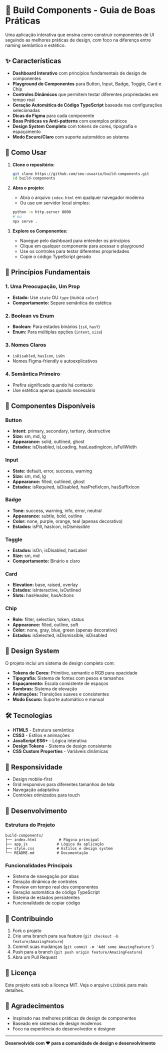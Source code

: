 # 🎨 Build Components - Guia de Boas Práticas

Uma aplicação interativa que ensina como construir componentes de UI seguindo as melhores práticas de design, com foco na diferença entre naming semântico e estético.

## ✨ Características

- **Dashboard Interativo** com princípios fundamentais de design de componentes
- **Playground de Componentes** para Button, Input, Badge, Toggle, Card e Chip
- **Controles Dinâmicos** que permitem testar diferentes propriedades em tempo real
- **Geração Automática de Código TypeScript** baseada nas configurações selecionadas
- **Dicas do Figma** para cada componente
- **Boas Práticas vs Anti-patterns** com exemplos práticos
- **Design System Completo** com tokens de cores, tipografia e espaçamento
- **Modo Escuro/Claro** com suporte automático ao sistema

## 🚀 Como Usar

1. **Clone o repositório:**
   ```bash
   git clone https://github.com/seu-usuario/build-components.git
   cd build-components
   ```

2. **Abra o projeto:**
   - Abra o arquivo `index.html` em qualquer navegador moderno
   - Ou use um servidor local simples:
   ```bash
   python -m http.server 8000
   # ou
   npx serve .
   ```

3. **Explore os Componentes:**
   - Navegue pelo dashboard para entender os princípios
   - Clique em qualquer componente para acessar o playground
   - Use os controles para testar diferentes propriedades
   - Copie o código TypeScript gerado

## 🎯 Princípios Fundamentais

### 1. Uma Preocupação, Um Prop
- **Estado:** Use `state` OU `type` (nunca `color`)
- **Comportamento:** Separe semântica de estética

### 2. Boolean vs Enum
- **Boolean:** Para estados binários (`isX`, `hasY`)
- **Enum:** Para múltiplas opções (`intent`, `size`)

### 3. Nomes Claros
- `isDisabled`, `hasIcon`, `isOn`
- Nomes Figma-friendly e autoexplicativos

### 4. Semântica Primeiro
- Prefira significado quando há contexto
- Use estética apenas quando necessário

## 🧩 Componentes Disponíveis

### Button
- **Intent:** primary, secondary, tertiary, destructive
- **Size:** sm, md, lg
- **Appearance:** solid, outlined, ghost
- **Estados:** isDisabled, isLoading, hasLeadingIcon, isFullWidth

### Input
- **State:** default, error, success, warning
- **Size:** sm, md, lg
- **Appearance:** filled, outlined, ghost
- **Estados:** isRequired, isDisabled, hasPrefixIcon, hasSuffixIcon

### Badge
- **Tone:** success, warning, info, error, neutral
- **Appearance:** subtle, bold, outline
- **Color:** none, purple, orange, teal (apenas decorativo)
- **Estados:** isPill, hasIcon, isDismissible

### Toggle
- **Estados:** isOn, isDisabled, hasLabel
- **Size:** sm, md
- **Comportamento:** Binário e claro

### Card
- **Elevation:** base, raised, overlay
- **Estados:** isInteractive, isOutlined
- **Slots:** hasHeader, hasActions

### Chip
- **Role:** filter, selection, token, status
- **Appearance:** filled, outline, soft
- **Color:** none, gray, blue, green (apenas decorativo)
- **Estados:** isSelected, isDismissible, isDisabled

## 🎨 Design System

O projeto inclui um sistema de design completo com:

- **Tokens de Cores:** Primitive, semantic e RGB para opacidade
- **Tipografia:** Sistema de fontes com pesos e tamanhos
- **Espaçamento:** Escala consistente de espaços
- **Sombras:** Sistema de elevação
- **Animações:** Transições suaves e consistentes
- **Modo Escuro:** Suporte automático e manual

## 🛠️ Tecnologias

- **HTML5** - Estrutura semântica
- **CSS3** - Estilos e animações
- **JavaScript ES6+** - Lógica interativa
- **Design Tokens** - Sistema de design consistente
- **CSS Custom Properties** - Variáveis dinâmicas

## 📱 Responsividade

- Design mobile-first
- Grid responsivo para diferentes tamanhos de tela
- Navegação adaptativa
- Controles otimizados para touch

## 🔧 Desenvolvimento

### Estrutura do Projeto
```
build-components/
├── index.html          # Página principal
├── app.js             # Lógica da aplicação
├── style.css          # Estilos e design system
└── README.md          # Documentação
```

### Funcionalidades Principais
- Sistema de navegação por abas
- Geração dinâmica de controles
- Preview em tempo real dos componentes
- Geração automática de código TypeScript
- Sistema de estados persistentes
- Funcionalidade de copiar código

## 🤝 Contribuindo

1. Fork o projeto
2. Crie uma branch para sua feature (`git checkout -b feature/AmazingFeature`)
3. Commit suas mudanças (`git commit -m 'Add some AmazingFeature'`)
4. Push para a branch (`git push origin feature/AmazingFeature`)
5. Abra um Pull Request

## 📄 Licença

Este projeto está sob a licença MIT. Veja o arquivo `LICENSE` para mais detalhes.

## 🙏 Agradecimentos

- Inspirado nas melhores práticas de design de componentes
- Baseado em sistemas de design modernos
- Foco na experiência do desenvolvedor e designer

---

**Desenvolvido com ❤️ para a comunidade de design e desenvolvimento**
